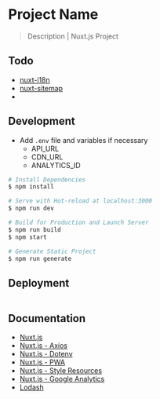 # Project Name

> Description | Nuxt.js Project

## Todo
* [nuxt-i18n](https://github.com/nuxt-community/nuxt-i18n)
* [nuxt-sitemap](https://github.com/nuxt-community/sitemap-module)
* 

## Development

* Add `.env` file and variables if necessary
  * API_URL
  * CDN_URL
  * ANALYTICS_ID

``` bash
# Install Dependencies
$ npm install

# Serve with Hot-reload at localhost:3000
$ npm run dev

# Build for Production and Launch Server
$ npm run build
$ npm start

# Generate Static Project
$ npm run generate
```


## Deployment

```bash
```


## Documentation

* [Nuxt.js](https://nuxtjs.org)
* [Nuxt.js - Axios](https://axios.nuxtjs.org/usage)
* [Nuxt.js - Dotenv](https://github.com/nuxt-community/dotenv-module)
* [Nuxt.js - PWA](https://github.com/nuxt-community/pwa-module)
* [Nuxt.js - Style Resources](https://github.com/nuxt-community/style-resources-module)
* [Nuxt.js - Google Analytics](https://github.com/nuxt-community/analytics-module)
* [Lodash](https://lodash.com/)
